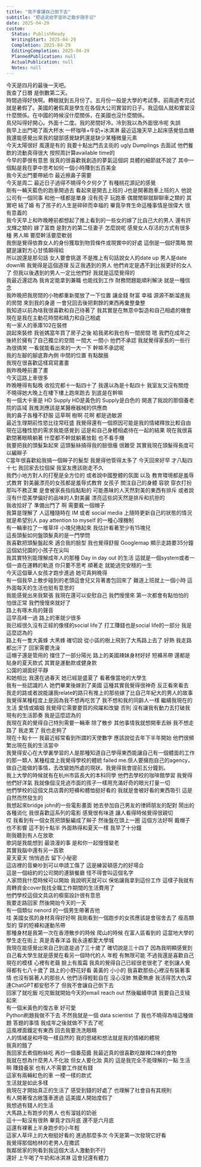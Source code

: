 ```yaml
---
title: "我不會讓自己倒下去"
subtitle: "把话说给宇宙听之散步随手记"
date: 2025-04-29
custom:
  Status: PublishReady
  WritingStart: 2025-04-29
  Completion: 2025-04-29
  EditingCompletion: 2025-04-29
  PlannedPublication: null
  ActualPublication: null
  Notes: null
---    
```

今天是四月的最後一天吧。    
我查了日曆 是倒數第二天。  
時間過得好快啊。轉眼就到五月份了。五月份一般是大學的考試季。前兩週考完試 就是暑假了。美國的暑假真是學生在各個大公司實習的日子。我這個人就和實習沒什麼關係。在中國的時候沒什麼關係，在美國也沒什麼關係。    
鳥兒叫得好開心。外面十二度。我的房間好冷。冷到我以為外面很冷呢 失誤    
我早上出門喝了兩大杯水 一杯咖啡+牛奶+冰淇淋 最近這幾天早上起床感覺低血糖 我還能感覺出來我的腿部感覺缺鈣還是缺少某種微量元素    
今天太陽很好 風還是有的 我要十點出門去主街的 ugly Dumplings 去面試 他們餐飲的流動真得很大 按照周計算available time的    
今早的夢很有意思 我真的很喜歡我創造的夢氣這個詞 具體的細節就不說了 其中一個點是我在夢中思考如何一個小時賺到五百美金    
我今天出門要帶紙巾 最近擦鼻子需要    
今天是周二 最近日子過得不曉得今夕何夕了 有種桃花源記的感覺     
剛有一輛天藍色的跑車開過去 看起來是開去上班的 J也是開著跑車上班的人 他說公司有一個同事 和他一樣都是單身 沒有孩子 玩跑車 偶爾閒聊就聊聊車之類的 其實吧 結了婚 有了孩子的人生是碎碎而幸福的 畢竟孕育生命這種事情是很偉大 很有意義的     
我今天早上和昨晚睡前都想起了推上看到的一些女的嫁了比自己大的男人 還有許戈輝之類的 嫁了富商 是對方的第二任妻子 怎麼說呢 感覺女人存活的方式有很多種 男人嘛 要麼幹活要麼軟弱    
我倒是覺得依靠女人的身份獲取到物質條件或現實中的好處 這倒是一個好策略 關鍵是讓對方心甘情願得給    
所以說還是那句話 女人要會挑選 不是推上有句話說女人的date up 男人是date down嘛 我覺得是這個道理 反正我遇到的男人 他們肯定是遇不到比我更好的女人了 但我以後遇到的男人一定比他們好 我就是這麼覺得的    
我最近還認為 我肯定能拿到兼職 也能找到工作 財務問題能順利解決 就是一種信念     
我昨晚把我房間的小物都重新擺放了一下位置 讓金錢 財富 幸福 源源不斷溜進我的房間 來到我的身邊 一會兒回去後把剩餘的東西再彙整彙整    
我知道以前為啥我很喜歡和自己待著了 我其實是在無意中製造和自己相處的機會 現在是我在主動花時間和精力和自己相處    
有一家人的車庫102在裝修    
說起來裝修 我爸媽當年買了房子之後 給我弟和我也有一間房間 嗯 我們在成年之後終於擁有了自己獨立的空間 一間大 一間小 他們不承認 我就覺得家長的一些行為很搞笑 一看就能看出來的一大一下 幹嘛不承認呢     
我的左腳的腳底靠內側 中間的位置 有點酸脹  
我現在很喜歡這樣寫寫畫畫  
我昨晚睡前畫了畫    
今天這路上車很多     
昨晚睡得有點晚 收拾完都十一點四十了 我還以為是十點四十 我室友又沒有關燈 不曉得她大晚上在樓下樓上跑來跑去 到底是在幹嘛    
有一個大卡車是 HD Supply HD是黃色的 Supply是白色的 開進了我說的那個養老院的區域 我推測應該是某醫療器械的供應商    
我的鼻子各種不舒服 這草啊 樹啊 花啊 都是過敏源    
最近生理期前性慾比往常旺盛 我覺得還有一個原因可能是我的情緒釋放比較自由 現在這種性慾的需求我能感覺到 這是和自己身體相處待在一起的結果 現在我很喜歡閉著眼睛躺著 什麼都不幹就躺著放鬆 也不看手機    
我要把我的頭髮紮起來 這頭髮絲搞得我的臉很癢 很難受 其實我現在頭髮得長度可以編辮子  
C當年很喜歡給我搞一個辮子的髮型 我覺得他管得太多了 今天回來好早 才八點四十七 我回家去拉個屎 我室友應該剛走不久    
我們小地方對人的打壓是全方位的 或者說中國整體的氛圍 以及 教育環境都是羞辱式教育 對美麗漂亮的女孩都是羞辱式教育 女孩子 關注自己的身體 容貌 穿衣打扮 那叫不務正業 是會被家長指指點點的 可能愚昧的人天然對美的東西有排斥 或者說沒有什麼美學偏好的品味的人對美麗 漂亮這些詞天然是排斥和抗拒的    
我收拾好了 準備出門了 啊 需要戴一個帽子    
我算是理解了 人這種隨時在 IM 或者 social media 上隨時更新自己的狀態的情況就是希望別人 pay attention to myself 的一種心理機制    
有一輛車拉了一堆草坪 小塊兒捲起來 我估計看著至少有15塊兒    
這長頭髮如何盤頭髮真的是一門學問    
我喜歡把頭髮盤起來 適合我的臉型 我也覺得舒服 Googlemap 顯示走路要35分鐘    
這個幼兒園的小孩子在尖叫    
我其實特別能理解成年人的那種 Day in day out 的生活 這就是一個system或者一個一直在運轉的軌道 你只要不思考 順著走 就能過完安穩的一生    
今天這個華人女孩才跑步進過 她可真夠晚得    
有一個我早上散步碰到的老頭這會兒又背著書包回來了 難道上班就上一個小時 這外面每天的生活也挺有意思的    
我能感覺出來我緊張 我現在還可以安慰自己 我們慢慢來 第一次都會有點怕怕的 怕很正常 我們慢慢來就好了    
路上有啄木鳥的聲音    
這早高峰一過 路上的車就少很多    
我已經很久沒有正經的像樣的social life了 打工賺錢也是social life的一部分 我是這麼認為的    
路上有一隻大黃蜂 大黑蜂 確切說 從小區的樹上飛到了大馬路上去了 好熱 我走路都出汗了 回家需要洗澡     
這帽子還是管用的 擋住了一部分陽光 路上的美國辣妹身材好好 短褲吊帶 還都是貼身的夏天款式 其實是運動款或健身款    
公園的湖面好平靜    
和她相比 我還在過春天 她已經是盛夏了 看著像當地的大學生    
我有一些認識的人 她們畢業後嫁到了美國 這種其實我覺得很神奇 反正看來看去 我走的路或者說能讓我relate的路只有推上的那些嫁了比自己年紀大的男人的故事     
我覺得某種程度上是因為我不想再吃苦了 我不想和我的同齡人一樣 繼續我現在的生活 愛情或婚姻 我覺得它需要要質的飛躍和改變 否則 沒有讓我有動力去打破我現有的生活節奏 我是這麼認為的    
我現在真的覺得自己特別需要一輛車 除了散步 其他事情我就想開車去辦 我不想走路了 我走累了 我也走夠了    
現在十點十一 我最近經常看到所謂的天使數字 應該說從去年下半年開始 他們很頻繁出現在我的生活當中    
我覺得安心在大學裏學習的人是那種知道自己學得東西能讓自己有一個體面的工作的那一類人 某種程度上我覺得學校的體統 failed me.但人要擁抱自己的agency，做自己能做的事情，去改變她所處的現狀。我覺得我會提前五分鐘到。    
我上大學的時候就有在杭州市區長大的本科同學 他們去學校的咖啡館學習 我覺得他們好洋氣 我就像個沒見過市面的孩子一樣用充滿好奇的眼光打量一切    
他們學校的這個文具店賣的短褲和體恤挺好看的 我就是會被好看的東西吸引 這是自然而然發生的    
我想起來bridge john的一些電影畫面 她去參加自己男友的律師朋友的配對 鬧出的各種消化 我很喜歡這系列的電影 感覺很有味道 讓人看得時候覺得很親切     
哎 我看到有一個女孩把頭髮編成了辮子 然後盤在頭上一圈 這個方法好啊 戴帽子也不影響 這不到十點半 外面熱得和夏天一樣 我早了十分鐘     
剛我聽到有人在放歌  
歌詞是我能想到 最浪漫的事 是和你一起慢慢變老    
其實我腦中還有另一首歌  
夏天夏天 悄悄過去 留下小秘密     
這店裡的音樂吵到可以申請工傷了 這是練習頓感力的好場合    
這是一個紐約的公司開的連鎖餐廳 怪不得會叫這個名字  
人家問我什麼時候可以開始 我說明天就可以 保佑讓我拿到這份工作 這樣子我就有周轉資金cover我找全職工作期間的生活費用了    
他們學校這個文具店的櫥窗設計很有意思  
我要走路回家 然後開始今天的一天    
有一個類似 nenord 的一個男生帶著吉他     
哇 美國女孩的身材真得好好啊 我剛看到一個跑步的女孩應該是會宿舍去了 瘦高類型的 穿的短褲和運動吊帶  
那種身材是我第一次在香港散步的時候 爬山的時候 在富人區看到的 這當地大學的學生走在街上 真是青春洋溢 我永遠都愛大學城    
我現在能感覺出來自己到底是過了三十歲了 確切說是三十四了 因為我明顯感覺到自己看大學生就是感覺在看另一個時代的人 年輕 有無限可能 不過我還是喜歡自己現在的模樣 心裡有老繭 臉上有風霜 我真的覺得自己已經很老很老了 老到讓人覺得都有七八十歲了 路上的小野花好看 黃黃的 小小的 我喜歡那些心裡沒有裝著事情 也沒有裝著人的那些人 他們活得輕鬆自在 沒心沒肺 無憂無慮 我活得苦大仇深 連ChatGPT都安慰不了 但我不會讓自己倒下去    
回家了就吃飯 吃完飯就開始今天的email reach out 然後繼續申請 我要自己支稜起來    
有一個米黃色的復古車 好可愛     
Python刷題我做不下去 不然我就是一個 data scientist 了 我也不曉得為啥這種做題 答題的事情 我成年之後就做不下去了呢    
這風裡面鐵定有東西 回去我要洗洗眼睛    
人的情緒是和呼吸一樣自然的 我的思緒和想法就是我的情緒的體現  
我真的餓了  
我回家去煮個粉絲吃 再炒一個番茄醬 我最近真的很喜歡吃酸辣口味的食物    
我就在想為什麼男人不化妝 但女人要化妝 真的 這是我完全不能理解的一點 生活啊 賺錢養家 也有人不需要工作就有錢    
這家有兩輛紅色的車 一模一樣的款式    
生活就是如此多樣    
我現在才開始真正的生活了 感受到錢的好處了 也理解了社會自有其規則  
有人開著復古敞篷車進過 這美國人開始度假了    
我想過有錢人的生活    
大馬路上有跑步的男人 也有溜娃的奶爸    
這十一點沒有很熱 畢竟才四月底 還不是六月底    
這還有裸著上半身跑步的小年輕    
這家人草坪上的大樹挺好看的 進過那麼多次 今天是第一次發現它好看    
我覺得那個柏林的老男人在撒謊     
我鄰居家的狗看到我這個大活人激動到不行    
還好 上午喝了牛奶和冰淇淋 這會兒還有體力    

